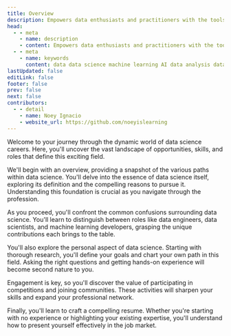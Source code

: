 ```yaml
---
title: Overview
description: Empowers data enthusiasts and practitioners with the tools and knowledge to unlock the potential of data.
head:
  - - meta
    - name: description
    - content: Empowers data enthusiasts and practitioners with the tools and knowledge to unlock the potential of data.
  - - meta
    - name: keywords
      content: data data science machine learning AI data analysis data-driven data enthusiasts data practitioners
lastUpdated: false
editLink: false
footer: false
prev: false
next: false
contributors:
  - - detail
    - name: Noey Ignacio
    - website_url: https://github.com/noeyislearning
---
```


<ImageCard 
  img_url="https://i.imgur.com/tevBSmu.png" 
/>

Welcome to your journey through the dynamic world of data science careers. Here, you'll uncover the vast landscape of opportunities, skills, and roles that define this exciting field.

We'll begin with an overview, providing a snapshot of the various paths within data science. You'll delve into the essence of data science itself, exploring its definition and the compelling reasons to pursue it. Understanding this foundation is crucial as you navigate through the profession.

As you proceed, you'll confront the common confusions surrounding data science. You'll learn to distinguish between roles like data engineers, data scientists, and machine learning developers, grasping the unique contributions each brings to the table.

You'll also explore the personal aspect of data science. Starting with thorough research, you'll define your goals and chart your own path in this field. Asking the right questions and getting hands-on experience will become second nature to you.

Engagement is key, so you'll discover the value of participating in competitions and joining communities. These activities will sharpen your skills and expand your professional network.

Finally, you'll learn to craft a compelling resume. Whether you're starting with no experience or highlighting your existing expertise, you'll understand how to present yourself effectively in the job market.

